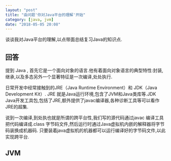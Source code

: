 ```yaml
---
layout: "post"
title: "由问题'你对Java平台的理解'开始"
category: [java, jvm]
date: "2018-05-05 20:08"
---
```


谈谈我对Java平台的理解,以点带面总结复习Java的知识点.

## 回答

提到 Java , 首先它是一个面向对象的语言.他有着面向对象语言的典型特性:封装,继承,以及多态另外一个显著特征是一次编译,处处执行.

日常开发中经常接触到的JRE（Java Runtime Environment）和 JDK（Java Development Kit）. JRE 就是Java运行环境,包含了JVM和Java类库等.JDK  Java开发工具包,包括了JRE,额外提供了javac编译器,各种诊断工具等可以看作JRE的超集.

说到一次编译,到处执也就是所谓的跨平台性,我们写的源代码通过javac 编译工具把代码编译成.class 字节码文件,然后运行时通过Java虚拟机内嵌的解释器将字节码装换成机器码. 只要装着java虚拟机的机器都可以运行编译好的字节码文件,以此实现跨平台.


## JVM


